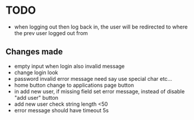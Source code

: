 # TODO

- when logging out then log back in, the user will be redirected to where the prev user logged out from

## Changes made

- empty input when login also invalid message
- change login look
- password invalid error message need say use special char etc...
- home button change to applications page button
- in add new user, if missing field set error message, instead of disable "add user" button
- add new user check string length <50
- error message should have timeout 5s